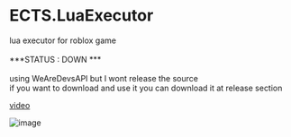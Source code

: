 # ECTS.LuaExecutor
lua executor for roblox game 
<br/>
<br/>
***STATUS : DOWN ***
<br/>
<br/>
using WeAreDevsAPI but I wont release the source
<br/>
if you want to download and use it you can download it at release section
<br/>

[video](https://www.youtube.com/watch?v=W3YrsR9q0nI)

![image](https://user-images.githubusercontent.com/47096657/187244445-9e7fac9f-6bb9-4514-b42f-3b74e7629d29.png)
